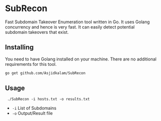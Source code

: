 # SubRecon
Fast Subdomain Takeover Enumeration tool written in Go. It uses Golang concurrency and hence is very fast. It can easily detect potential subdomain takeovers that exist. 

## Installing

You need to have Golang installed on your machine. There are no additional requirements for this tool.

```sh
go get github.com/Asjidkalam/SubRecon
```

## Usage

` ./SubRecon -i hosts.txt -o results.txt`
- `-i` List of Subdomains
- `-o` Output/Result file
